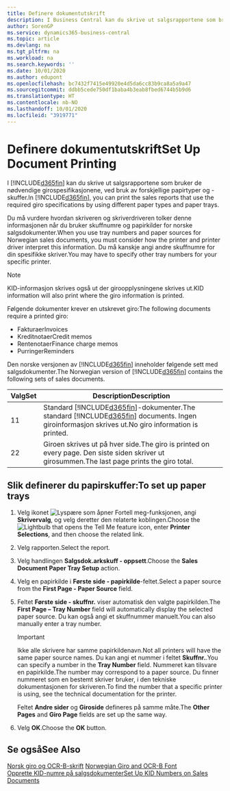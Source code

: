 ```yaml
---
title: Definere dokumentutskrift
description: I Business Central kan du skrive ut salgsrapportene som bruker de nødvendige girospesifikasjonene, ved bruk av forskjellige papirtyper og -skuffer.
author: SorenGP
ms.service: dynamics365-business-central
ms.topic: article
ms.devlang: na
ms.tgt_pltfrm: na
ms.workload: na
ms.search.keywords: ''
ms.date: 10/01/2020
ms.author: edupont
ms.openlocfilehash: bc7432f7415e49920e4d5da6cc83b9ca8a5a9a47
ms.sourcegitcommit: ddbb5cede750df1baba4b3eab8fbed6744b5b9d6
ms.translationtype: HT
ms.contentlocale: nb-NO
ms.lasthandoff: 10/01/2020
ms.locfileid: "3919771"
---
```

# <a name="set-up-document-printing"></a><span data-ttu-id="ed072-103">Definere dokumentutskrift</span><span class="sxs-lookup"><span data-stu-id="ed072-103">Set Up Document Printing</span></span>
<span data-ttu-id="ed072-104">I [!INCLUDE[d365fin](../../includes/d365fin_md.md)] kan du skrive ut salgsrapportene som bruker de nødvendige girospesifikasjonene, ved bruk av forskjellige papirtyper og -skuffer.</span><span class="sxs-lookup"><span data-stu-id="ed072-104">In [!INCLUDE[d365fin](../../includes/d365fin_md.md)], you can print the sales reports that use the required giro specifications by using different paper types and paper trays.</span></span>  

<span data-ttu-id="ed072-105">Du må vurdere hvordan skriveren og skriverdriveren tolker denne informasjonen når du bruker skuffnumre og papirkilder for norske salgsdokumenter.</span><span class="sxs-lookup"><span data-stu-id="ed072-105">When you use tray numbers and paper sources for Norwegian sales documents, you must consider how the printer and printer driver interpret this information.</span></span> <span data-ttu-id="ed072-106">Du må kanskje angi andre skuffnumre for din spesifikke skriver.</span><span class="sxs-lookup"><span data-stu-id="ed072-106">You may have to specify other tray numbers for your specific printer.</span></span>  

> [!NOTE]  
>  <span data-ttu-id="ed072-107">KID-informasjon skrives også ut der giroopplysningene skrives ut.</span><span class="sxs-lookup"><span data-stu-id="ed072-107">KID information will also print where the giro information is printed.</span></span>  

<span data-ttu-id="ed072-108">Følgende dokumenter krever en utskrevet giro:</span><span class="sxs-lookup"><span data-stu-id="ed072-108">The following documents require a printed giro:</span></span>  

- <span data-ttu-id="ed072-109">Fakturaer</span><span class="sxs-lookup"><span data-stu-id="ed072-109">Invoices</span></span>  
- <span data-ttu-id="ed072-110">Kreditnotaer</span><span class="sxs-lookup"><span data-stu-id="ed072-110">Credit memos</span></span>  
- <span data-ttu-id="ed072-111">Rentenotaer</span><span class="sxs-lookup"><span data-stu-id="ed072-111">Finance charge memos</span></span>  
- <span data-ttu-id="ed072-112">Purringer</span><span class="sxs-lookup"><span data-stu-id="ed072-112">Reminders</span></span>  

<span data-ttu-id="ed072-113">Den norske versjonen av [!INCLUDE[d365fin](../../includes/d365fin_md.md)] inneholder følgende sett med salgsdokumenter.</span><span class="sxs-lookup"><span data-stu-id="ed072-113">The Norwegian version of [!INCLUDE[d365fin](../../includes/d365fin_md.md)] contains the following sets of sales documents.</span></span>  

|<span data-ttu-id="ed072-114">**Valg**</span><span class="sxs-lookup"><span data-stu-id="ed072-114">**Set**</span></span>|<span data-ttu-id="ed072-115">Description</span><span class="sxs-lookup"><span data-stu-id="ed072-115">Description</span></span>|  
|-------------|---------------------------------------|  
|<span data-ttu-id="ed072-116">1</span><span class="sxs-lookup"><span data-stu-id="ed072-116">1</span></span>|<span data-ttu-id="ed072-117">Standard [!INCLUDE[d365fin](../../includes/d365fin_md.md)]-dokumenter.</span><span class="sxs-lookup"><span data-stu-id="ed072-117">The standard [!INCLUDE[d365fin](../../includes/d365fin_md.md)] documents.</span></span> <span data-ttu-id="ed072-118">Ingen giroinformasjon skrives ut.</span><span class="sxs-lookup"><span data-stu-id="ed072-118">No giro information is printed.</span></span>|  
|<span data-ttu-id="ed072-119">2</span><span class="sxs-lookup"><span data-stu-id="ed072-119">2</span></span>|<span data-ttu-id="ed072-120">Giroen skrives ut på hver side.</span><span class="sxs-lookup"><span data-stu-id="ed072-120">The giro is printed on every page.</span></span> <span data-ttu-id="ed072-121">Den siste siden skriver ut girosummen.</span><span class="sxs-lookup"><span data-stu-id="ed072-121">The last page prints the giro total.</span></span>|  

## <a name="to-set-up-paper-trays"></a><span data-ttu-id="ed072-122">Slik definerer du papirskuffer:</span><span class="sxs-lookup"><span data-stu-id="ed072-122">To set up paper trays</span></span>  

1.  <span data-ttu-id="ed072-123">Velg ikonet ![Lyspære som åpner Fortell meg-funksjonen](../../media/ui-search/search_small.png "Fortell hva du vil gjøre"), angi **Skrivervalg**, og velg deretter den relaterte koblingen.</span><span class="sxs-lookup"><span data-stu-id="ed072-123">Choose the ![Lightbulb that opens the Tell Me feature](../../media/ui-search/search_small.png "Tell me what you want to do") icon, enter **Printer Selections**, and then choose the related link.</span></span>  
2.  <span data-ttu-id="ed072-124">Velg rapporten.</span><span class="sxs-lookup"><span data-stu-id="ed072-124">Select the report.</span></span>  
3.  <span data-ttu-id="ed072-125">Velg handlingen **Salgsdok.arkskuff - oppsett**.</span><span class="sxs-lookup"><span data-stu-id="ed072-125">Choose the **Sales Document Paper Tray Setup** action.</span></span>  
4.  <span data-ttu-id="ed072-126">Velg en papirkilde i **Første side - papirkilde**-feltet.</span><span class="sxs-lookup"><span data-stu-id="ed072-126">Select a paper source from the **First Page - Paper Source** field.</span></span>  
5.  <span data-ttu-id="ed072-127">Feltet **Første side - skuffnr.** viser automatisk den valgte papirkilden.</span><span class="sxs-lookup"><span data-stu-id="ed072-127">The **First Page – Tray Number** field will automatically display the selected paper source.</span></span> <span data-ttu-id="ed072-128">Du kan også angi et skuffnummer manuelt.</span><span class="sxs-lookup"><span data-stu-id="ed072-128">You can also manually enter a tray number.</span></span>  

    > [!IMPORTANT]  
    >  <span data-ttu-id="ed072-129">Ikke alle skrivere har samme papirkildenavn.</span><span class="sxs-lookup"><span data-stu-id="ed072-129">Not all printers will have the same paper source names.</span></span> <span data-ttu-id="ed072-130">Du kan angi et nummer i feltet **Skuffnr.**.</span><span class="sxs-lookup"><span data-stu-id="ed072-130">You can specify a number in the **Tray Number** field.</span></span> <span data-ttu-id="ed072-131">Nummeret kan tilsvare en papirkilde.</span><span class="sxs-lookup"><span data-stu-id="ed072-131">The number may correspond to a paper source.</span></span> <span data-ttu-id="ed072-132">Du finner nummeret som en bestemt skriver bruker, i den tekniske dokumentasjonen for skriveren.</span><span class="sxs-lookup"><span data-stu-id="ed072-132">To find the number that a specific printer is using, see the technical documentation for the printer.</span></span>  

    <span data-ttu-id="ed072-133">Feltet **Andre sider** og **Giroside** defineres på samme måte.</span><span class="sxs-lookup"><span data-stu-id="ed072-133">The **Other Pages** and **Giro Page** fields are set up the same way.</span></span>  

6.  <span data-ttu-id="ed072-134">Velg **OK**.</span><span class="sxs-lookup"><span data-stu-id="ed072-134">Choose the **OK** button.</span></span>  

## <a name="see-also"></a><span data-ttu-id="ed072-135">Se også</span><span class="sxs-lookup"><span data-stu-id="ed072-135">See Also</span></span>  
  <span data-ttu-id="ed072-136">[Norsk giro og OCR-B-skrift](norwegian-giro-and-ocr-b-font.md) </span><span class="sxs-lookup"><span data-stu-id="ed072-136">[Norwegian Giro and OCR-B Font](norwegian-giro-and-ocr-b-font.md) </span></span>  
 [<span data-ttu-id="ed072-137">Opprette KID-numre på salgsdokumenter</span><span class="sxs-lookup"><span data-stu-id="ed072-137">Set Up KID Numbers on Sales Documents</span></span>](how-to-set-up-kid-numbers-on-sales-documents.md)
